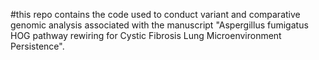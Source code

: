 #this repo contains the code used to conduct variant and comparative genomic analysis associated with the manuscript 
"Aspergillus fumigatus HOG pathway rewiring for Cystic Fibrosis Lung Microenvironment Persistence". 

